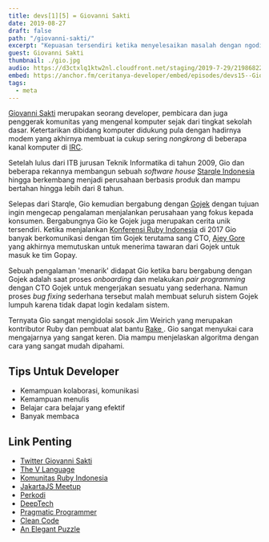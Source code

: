 ```yaml
---
title: devs[1][5] = Giovanni Sakti
date: 2019-08-27
draft: false
path: "/giovanni-sakti/"
excerpt: "Kepuasan tersendiri ketika menyelesaikan masalah dengan ngoding."
guest: Giovanni Sakti
thumbnail: ./gio.jpg
audio: https://d3ctxlq1ktw2nl.cloudfront.net/staging/2019-7-29/21986822-44100-2-4f394afd3c14f.m4a
embed: https://anchor.fm/ceritanya-developer/embed/episodes/devs15--Giovanni-Sakti-e54vuo/a-altg26
tags:
  - meta
---
```


[Giovanni Sakti](https://twitter.com/giosakti) merupakan seorang developer, pembicara dan juga penggerak komunitas yang mengenal komputer sejak dari tingkat sekolah dasar. Ketertarikan dibidang komputer didukung pula dengan hadirnya modem yang akhirnya membuat ia cukup sering _nongkrong_ di beberapa kanal komputer di [IRC](https://en.wikipedia.org/wiki/Internet_Relay_Chat).

Setelah lulus dari ITB jurusan Teknik Informatika di tahun 2009, Gio dan beberapa rekannya membangun sebuah _software house_ [Starqle Indonesia](http://starqle.com/) hingga berkembang menjadi perusahaan berbasis produk dan mampu bertahan hingga lebih dari 8 tahun.

Selepas dari Starqle, Gio kemudian bergabung dengan [Gojek]() dengan tujuan ingin mengecap pengalaman menjalankan perusahaan yang fokus kepada konsumen. Bergabungnya Gio ke Gojek juga merupakan cerita unik tersendiri. Ketika menjalankan [Konferensi Ruby Indonesia](https://ruby.id/conf/2019/index.html) di 2017 Gio banyak berkomunikasi dengan tim Gojek terutama sang CTO, [Ajey Gore](https://www.linkedin.com/in/ajeygore/) yang akhirnya memutuskan untuk menerima tawaran dari Gojek untuk masuk ke tim Gopay.

Sebuah pengalaman 'menarik' didapat Gio ketika baru bergabung dengan Gojek adalah saat proses _onboarding_ dan melakukan _pair programming_ dengan CTO Gojek untuk mengerjakan sesuatu yang sederhana. Namun proses _bug fixing_ sederhana tersebut malah membuat seluruh sistem Gojek lumpuh karena tidak dapat login kedalam sistem.

Ternyata Gio sangat mengidolai sosok Jim Weirich yang merupakan kontributor Ruby dan pembuat alat bantu [ Rake ](https://github.com/ruby/rake). Gio sangat menyukai cara mengajarnya yang sangat keren. Dia mampu menjelaskan algoritma dengan cara yang sangat mudah dipahami.

## Tips Untuk Developer

- Kemampuan kolaborasi, komunikasi
- Kemampuan menulis
- Belajar cara belajar yang efektif
- Banyak membaca

## Link Penting

- [Twitter Giovanni Sakti](https://twitter.com/giosakti)
- [The V Language](https://vlang.io/)
- [Komunitas Ruby Indonesia](https://ruby.id/)
- [JakartaJS Meetup](https://www.meetup.com/jakartajs)
- [Perkodi](https://perkodi.org/)
- [DeepTech](https://www.instagram.com/deeptech.id/)
- [Pragmatic Programmer](https://pragprog.com/book/tpp20/the-pragmatic-programmer-20th-anniversary-edition)
- [Clean Code](https://www.amazon.com/Clean-Code-Handbook-Software-Craftsmanship/dp/0132350882)
- [An Elegant Puzzle](https://www.amazon.com/Elegant-Puzzle-Systems-Engineering-Management/dp/1732265186)

